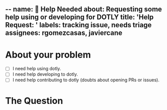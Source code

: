 --
name: 🔎 Help Needed
about: Requesting some help using or developing for DOTLY
title: 'Help Request: <Add any descriptive title about>'
labels: tracking issue, needs triage
assignees: rgomezcasas, javiercane
--

# About your problem
<!-- Mark something only if you consider necessary -->
- [ ] I need help using dotly.
- [ ] I need help developing to dotly.
- [ ] I need help contributing to dotly (doubts about opening PRs or issues).

# The Question
<!-- Write you question here. You can add screenshots or write code here. Don't worry and do your best explaining your self -->
